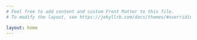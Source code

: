 ```yaml
---
# Feel free to add content and custom Front Matter to this file.
# To modify the layout, see https://jekyllrb.com/docs/themes/#overriding-theme-defaults

layout: home
---
```


<head>
    <meta name="google-site-verification" content="nRsFNtddJ1vy-_NXFnedin53OgqegiA2O-cDWhy1AVE" />
</head>

